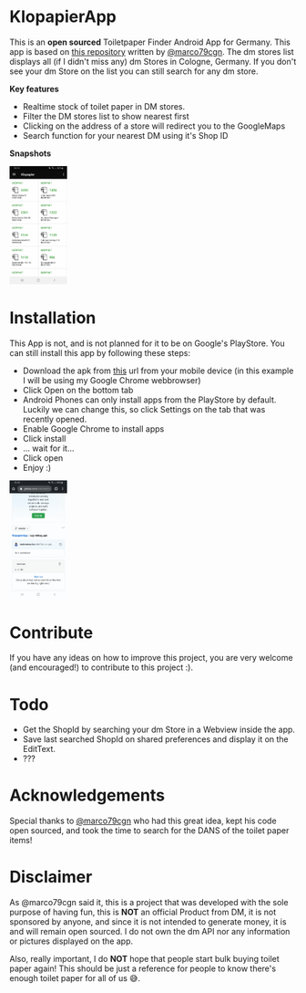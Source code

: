 # KlopapierApp
This is an **open sourced** Toiletpaper Finder Android App for Germany. This app is based on [this repository](https://gist.github.com/marco79cgn/b13719df059d1e8d3277af8216a4d340 "dm-toilet-paper-wheat-flour.js") written by [@marco79cgn](https://gist.github.com/marco79cgn). The dm stores list displays all (if I didn't miss any) dm Stores in Cologne, Germany. If you don't see your dm Store on the list you can still search for any dm store.

**Key features**
* Realtime stock of toilet paper in DM stores.
* Filter the DM stores list to show nearest first
* Clicking on the address of a store will redirect you to the GoogleMaps
* Search function for your nearest DM using it's Shop ID

**Snapshots**

<img src="https://github.com/AndresAnariba/KlopapierApp/blob/master/Screenshots_gif.gif" width="20%">

# Installation

This App is not, and is not planned for it to be on Google's PlayStore. You can still install this app by following these steps:
* Download the apk from [this](https://github.com/AndresAnariba/KlopapierApp/blob/master/app-debug.apk) url from your mobile device (in this example I will be using my Google Chrome webbrowser)
* Click Open on the bottom tab
* Android Phones can only install apps from the PlayStore by default. Luckily we can change this, so click Settings on the tab that was recently opened.
* Enable Google Chrome to install apps
* Click install
* ... wait for it...
* Click open
* Enjoy :)

<img src="https://github.com/AndresAnariba/KlopapierApp/blob/master/Download_gif.gif" width="20%">

# Contribute 

If you have any ideas on how to improve this project, you are very welcome (and encouraged!) to contribute to this project :).

# Todo

* Get the ShopId by searching your dm Store in a Webview inside the app.
* Save last searched ShopId on shared preferences and display it on the EditText.
* ???

# Acknowledgements

Special thanks to [@marco79cgn](https://gist.github.com/marco79cgn) who had this great idea, kept his code open sourced, and took the time to search for the DANS of the toilet paper items!

# Disclaimer

As @marco79cgn said it, this is a project that was developed with the sole purpose of having fun, this is **NOT** an official Product from DM, it is not sponsored by anyone, and since it is not intended to generate money, it is and will remain open sourced. I do not own the dm API nor any information or pictures displayed on the app.

Also, really important, I do **NOT** hope that people start bulk buying toilet paper again! This should be just a reference for people to know there's enough toilet paper for all of us 😅.
